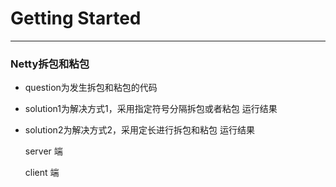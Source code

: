 # Getting Started

---
### Netty拆包和粘包
* question为发生拆包和粘包的代码

* solution1为解决方式1，采用指定符号分隔拆包或者粘包
运行结果

* solution2为解决方式2，采用定长进行拆包和粘包
运行结果

   server 端
   
   
   client 端